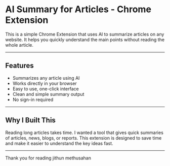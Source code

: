# AI Summary for Articles - Chrome Extension

This is a simple Chrome Extension that uses AI to summarize articles on any website. It helps you quickly understand the main points without reading the whole article.

---

## Features

- Summarizes any article using AI
- Works directly in your browser
- Easy to use, one-click interface
- Clean and simple summary output
- No sign-in required

---

## Why I Built This

Reading long articles takes time. I wanted a tool that gives quick summaries of articles, news, blogs, or reports. This extension is designed to save time and make it easier to understand the key ideas fast.

---

Thank you for reading 
jithun methusahan
